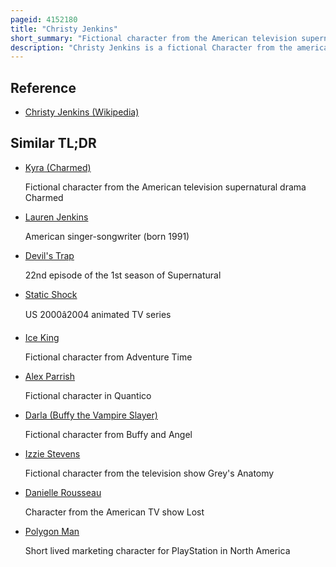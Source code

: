 ```yaml
---
pageid: 4152180
title: "Christy Jenkins"
short_summary: "Fictional character from the American television supernatural drama Charmed"
description: "Christy Jenkins is a fictional Character from the american Tv supernatural Drama charmed which aired on the Wb Television Network from 1998 to 2006. The Character was created by the Executive Producer Brad Kern and was portrayed by Actress Marnette Patterson. Christy was originally planned in Response to wb's Request for a new Character to expand the Show in a new Direction for a possible ninth Season or a Spin-Off. It was later confirmed that all future Plans for the Show were cancelled following the Closure of the Wb to launch the Cw."
---
```


## Reference

- [Christy Jenkins (Wikipedia)](https://en.wikipedia.org/?curid=4152180)

## Similar TL;DR

- [Kyra (Charmed)](/tldr/en/kyra-charmed)

  Fictional character from the American television supernatural drama Charmed

- [Lauren Jenkins](/tldr/en/lauren-jenkins)

  American singer-songwriter (born 1991)

- [Devil's Trap](/tldr/en/devils-trap)

  22nd episode of the 1st season of Supernatural

- [Static Shock](/tldr/en/static-shock)

  US 2000â2004 animated TV series

- [Ice King](/tldr/en/ice-king)

  Fictional character from Adventure Time

- [Alex Parrish](/tldr/en/alex-parrish)

  Fictional character in Quantico

- [Darla (Buffy the Vampire Slayer)](/tldr/en/darla-buffy-the-vampire-slayer)

  Fictional character from Buffy and Angel

- [Izzie Stevens](/tldr/en/izzie-stevens)

  Fictional character from the television show Grey's Anatomy

- [Danielle Rousseau](/tldr/en/danielle-rousseau)

  Character from the American TV show Lost

- [Polygon Man](/tldr/en/polygon-man)

  Short lived marketing character for PlayStation in North America
